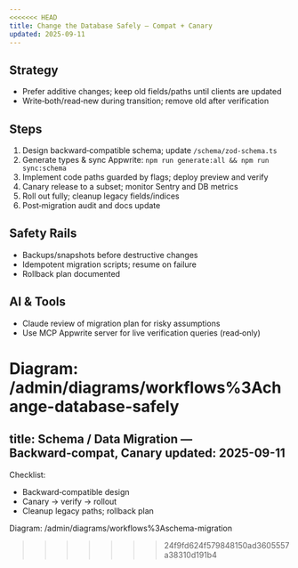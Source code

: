 ```yaml
---
<<<<<<< HEAD
title: Change the Database Safely — Compat + Canary
updated: 2025-09-11
---
```


## Strategy

- Prefer additive changes; keep old fields/paths until clients are updated
- Write‑both/read‑new during transition; remove old after verification

## Steps

1. Design backward‑compatible schema; update `/schema/zod-schema.ts`
2. Generate types & sync Appwrite: `npm run generate:all && npm run sync:schema`
3. Implement code paths guarded by flags; deploy preview and verify
4. Canary release to a subset; monitor Sentry and DB metrics
5. Roll out fully; cleanup legacy fields/indices
6. Post‑migration audit and docs update

## Safety Rails

- Backups/snapshots before destructive changes
- Idempotent migration scripts; resume on failure
- Rollback plan documented

## AI & Tools

- Claude review of migration plan for risky assumptions
- Use MCP Appwrite server for live verification queries (read‑only)

Diagram: /admin/diagrams/workflows%3Achange-database-safely
=======
title: Schema / Data Migration — Backward‑compat, Canary
updated: 2025-09-11
---

Checklist:
- Backward‑compatible design
- Canary → verify → rollout
- Cleanup legacy paths; rollback plan

Diagram: /admin/diagrams/workflows%3Aschema-migration
>>>>>>> 24f9fd624f579848150ad3605557a38310d191b4

